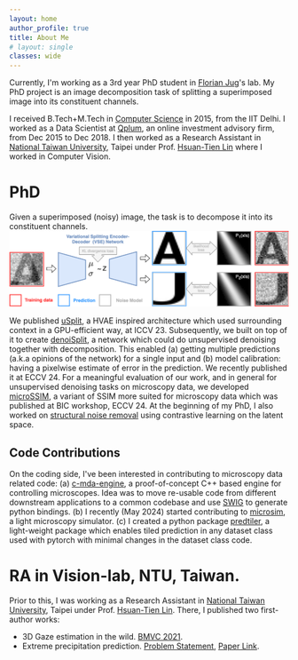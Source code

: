 ```yaml
---
layout: home
author_profile: true
title: About Me
# layout: single
classes: wide
---
```

Currently, I'm working as a 3rd year PhD student in [Florian Jug](https://humantechnopole.it/en/people/florian-jug/)'s lab. 
My PhD project is an image decomposition task of splitting a superimposed image into its constituent channels. 

I received B.Tech+M.Tech in [Computer Science](https://www.cse.iitd.ernet.in/) in 2015, from the IIT Delhi. 
I worked as a Data Scientist at [Qplum](https://attck.com/work/qplum/),  an online investment advisory firm, from Dec 2015 to Dec 2018.
I then worked as a Research Assistant in [National Taiwan University](https://www.ntu.edu.tw/english/), Taipei under Prof. [Hsuan-Tien Lin](https://www.csie.ntu.edu.tw/~htlin/) where I worked in Computer Vision.

# PhD
Given a superimposed (noisy) image, the task is to decompose it into its constituent channels.
<img src="assets/images/usplit_teaser.png" alt="drawing" class="center" width="800px" height="auto"
title="Splitting: An image decomposition task"/>

We published [uSplit](https://ashesh-0.github.io/uSplit/), a HVAE inspired architecture which used surrounding context in a GPU-efficient way, at ICCV 23. Subsequently, we built on top of it to create [denoiSplit](https://arxiv.org/abs/2403.11854), a network which could do unsupervised denoising together with decomposition.
This enabled (a) getting multiple predictions (a.k.a opinions of the network) for a single input and (b) model calibration: having a pixelwise estimate of error in the prediction. 
We recently published it at ECCV 24.
For a meaningful evaluation of our work, and in general for unsupervised denoising tasks on microscopy data, we developed [microSSIM](https://ashesh-0.github.io/MicroSSIM/), a variant of SSIM more suited for microscopy data which was published at BIC workshop, ECCV 24. 
At the beginning of my PhD, I also worked on [structural noise removal](/structural_noise_removal/) using contrastive learning on the latent space.


## Code Contributions
On the coding side, I've been interested in contributing to microscopy data related code: (a) [c-mda-engine](https://github.com/pymmcore-plus/c-mda-engine), a proof-of-concept C++ based engine for controlling microscopes. Idea was to move re-usable code from different downstream applications to a common codebase and use [SWIG](https://www.swig.org/Doc1.3/Python.html) to generate python bindings. (b) I recently (May 2024) started contributing to [microsim](https://github.com/ashesh-0/microsim), a light microscopy simulator. (c) I created a python package [predtiler](https://pypi.org/project/predtiler/), a light-weight package which enables tiled prediction in any dataset class used with pytorch with minimal changes in the dataset class code.

# RA in Vision-lab, NTU, Taiwan.
Prior to this, I was working as a Research Assistant in [National Taiwan University](https://www.ntu.edu.tw/english/), Taipei under Prof. [Hsuan-Tien Lin](https://www.csie.ntu.edu.tw/~htlin/). There, I published two first-author works:
* 3D Gaze estimation in the wild. [BMVC 2021](https://www.bmvc2021-virtualconference.com/conference/papers/paper_0643.html).
* Extreme precipitation prediction. [Problem Statement](/extreme_rainfall/), [Paper Link](https://journals.ametsoc.org/view/journals/aies/1/3/AIES-D-21-0005.1.xml).

